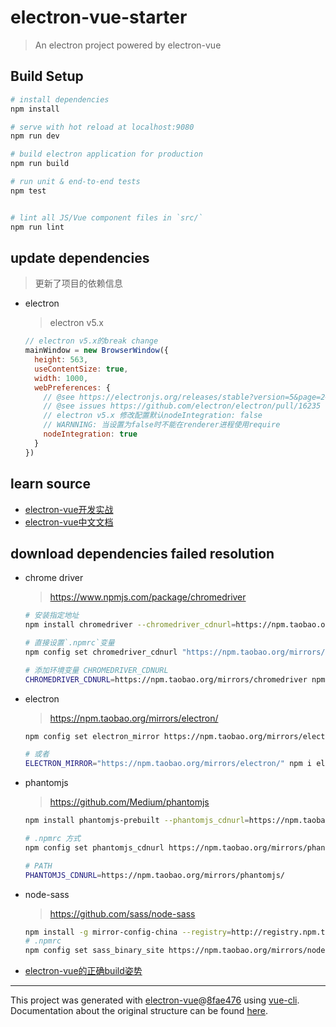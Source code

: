 # electron-vue-starter

> An electron project powered by electron-vue

## Build Setup

``` bash
# install dependencies
npm install

# serve with hot reload at localhost:9080
npm run dev

# build electron application for production
npm run build

# run unit & end-to-end tests
npm test


# lint all JS/Vue component files in `src/`
npm run lint

```

## update dependencies
> 更新了项目的依赖信息

- electron

  > electron v5.x

  ```javascript
  // electron v5.x的break change
  mainWindow = new BrowserWindow({
    height: 563,
    useContentSize: true,
    width: 1000,
    webPreferences: {
      // @see https://electronjs.org/releases/stable?version=5&page=2#release-notes-for-v500
      // @see issues https://github.com/electron/electron/pull/16235
      // electron v5.x 修改配置默认nodeIntegration: false
      // WARNNING: 当设置为false时不能在renderer进程使用require
      nodeIntegration: true
    }
  })
  ```

  
## learn source
- [electron-vue开发实战](https://molunerfinn.com/tags/Electron-vue/)
- [electron-vue中文文档](https://simulatedgreg.gitbooks.io/electron-vue/content/cn/)

## download dependencies failed resolution
- chrome driver

  > https://www.npmjs.com/package/chromedriver

  ```bash
  # 安装指定地址
  npm install chromedriver --chromedriver_cdnurl=https://npm.taobao.org/mirrors/chromedriver

  # 直接设置`.npmrc`变量
  npm config set chromedriver_cdnurl "https://npm.taobao.org/mirrors/chromedriver"
  ```

  ```bash
  # 添加环境变量 CHROMEDRIVER_CDNURL
  CHROMEDRIVER_CDNURL=https://npm.taobao.org/mirrors/chromedriver npm install chromedriver
  ```

- electron

  > https://npm.taobao.org/mirrors/electron/

  ```bash
  npm config set electron_mirror https://npm.taobao.org/mirrors/electron/

  # 或者
  ELECTRON_MIRROR="https://npm.taobao.org/mirrors/electron/" npm i electron
  ```

- phantomjs

  > https://github.com/Medium/phantomjs

  ```bash
  npm install phantomjs-prebuilt --phantomjs_cdnurl=https://npm.taobao.org/mirrors/phantomjs/

  # .npmrc 方式
  npm config set phantomjs_cdnurl https://npm.taobao.org/mirrors/phantomjs/

  # PATH
  PHANTOMJS_CDNURL=https://npm.taobao.org/mirrors/phantomjs/
  ```

- node-sass

  > https://github.com/sass/node-sass

  ```bash
  npm install -g mirror-config-china --registry=http://registry.npm.taobao.org
  # .npmrc
  npm config set sass_binary_site https://npm.taobao.org/mirrors/node-sass/
  ```

- [electron-vue的正确build姿势](https://segmentfault.com/a/1190000013473230)



---

This project was generated with [electron-vue](https://github.com/SimulatedGREG/electron-vue)@[8fae476](https://github.com/SimulatedGREG/electron-vue/tree/8fae4763e9d225d3691b627e83b9e09b56f6c935) using [vue-cli](https://github.com/vuejs/vue-cli). Documentation about the original structure can be found [here](https://simulatedgreg.gitbooks.io/electron-vue/content/index.html).
